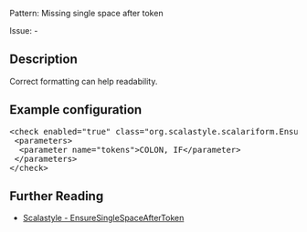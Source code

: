Pattern: Missing single space after token

Issue: -

## Description

Correct formatting can help readability.

## Example configuration
<pre>&lt;check enabled=&quot;true&quot; class=&quot;org.scalastyle.scalariform.EnsureSingleSpaceAfterTokenChecker&quot; level=&quot;warning&quot;&gt;
 &lt;parameters&gt;
  &lt;parameter name=&quot;tokens&quot;&gt;COLON, IF&lt;/parameter&gt;
 &lt;/parameters&gt;
&lt;/check&gt;</pre>
<a name="org_scalastyle_scalariform_EnsureSingleSpaceBeforeTokenChecker" />

## Further Reading

* [Scalastyle - EnsureSingleSpaceAfterToken](http://www.scalastyle.org/rules-1.0.0.html#org_scalastyle_scalariform_EnsureSingleSpaceAfterTokenChecker)